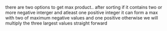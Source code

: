 there are two options to get max product..
after sorting
if it contains two or more negative interger and atleast one positive integer it can form a max with two of maximum negative values and one positive
​
otherwise we will multiply the three largest values straight forward